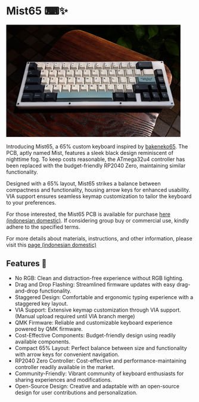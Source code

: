 
# Mist65 ⌨✨

<img src='https://github.com/naaeell/mist65/blob/main/mist65/pictures/keyboard.png'>


Introducing Mist65, a 65% custom keyboard inspired by [bakeneko65](https://github.com/kkatano/bakeneko-65). The PCB, aptly named Mist, features a sleek black design reminiscent of nighttime fog. To keep costs reasonable, the ATmega32u4 controller has been replaced with the budget-friendly RP2040 Zero, maintaining similar functionality.

Designed with a 65% layout, Mist65 strikes a balance between compactness and functionality, housing arrow keys for enhanced usability. VIA support ensures seamless keymap customization to tailor the keyboard to your preferences.

For those interested, the Mist65 PCB is available for purchase [here (indonesian domestic)](https://www.tokopedia.com/applemontea). If considering group buy or commercial use, kindly adhere to the specified terms.


For more details about materials, instructions, and other information, please visit this [page (indonesian domestic)](https://www.tokopedia.com/applemontea)

## Features 🔮

- No RGB: Clean and distraction-free experience without RGB lighting.
- Drag and Drop Flashing: Streamlined firmware updates with easy drag-and-drop functionality.
- Staggered Design: Comfortable and ergonomic typing experience with a staggered key layout.
- VIA Support: Extensive keymap customization through VIA support. (Manual upload required until VIA branch merge)
- QMK Firmware: Reliable and customizable keyboard experience powered by QMK firmware.
- Cost-Effective Components: Budget-friendly design using readily available components.
- Compact 65% Layout: Perfect balance between size and functionality with arrow keys for convenient navigation.
- RP2040 Zero Controller: Cost-effective and performance-maintaining controller readily available in the market.
- Community-Friendly: Vibrant community of keyboard enthusiasts for sharing experiences and modifications.
- Open-Source Design: Creative and adaptable with an open-source design for user contributions and personalization.
